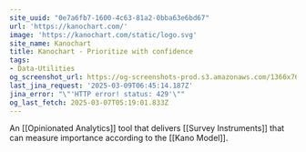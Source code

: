 ```yaml
---
site_uuid: "0e7a6fb7-1600-4c63-81a2-0bba63e6bd67"
url: 'https://kanochart.com/'
image: 'https://kanochart.com/static/logo.svg'
site_name: Kanochart
title: Kanochart - Prioritize with confidence
tags:
- Data-Utilities
og_screenshot_url: https://og-screenshots-prod.s3.amazonaws.com/1366x768/80/false/7460235a983b96bc7899ae0dd029b0127a4082b799ae333197fb4f0e3de7e780.jpeg
last_jina_request: '2025-03-09T06:45:14.187Z'
jina_error: "\"'HTTP error! status: 429'\""
og_last_fetch: 2025-03-07T05:19:01.833Z
---
```

An [[Opinionated Analytics]] tool that delivers [[Survey Instruments]] that can measure importance according to the [[Kano Model]].


